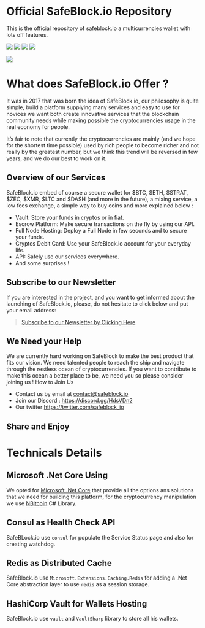 # Official SafeBlock.io Repository
This is the official repository of safeblock.io a multicurrencies wallet with lots off features.

![](https://img.shields.io/badge/netcore-v2.1-brightgreen.svg?longCache=true) ![](https://img.shields.io/badge/bootstrap-4.1.1-blue.svg?longCache=true) ![](https://img.shields.io/badge/nbitcoin-4.1.1.7-lightgray.svg?longCache=true) ![](https://img.shields.io/badge/BCrypt.Net--Next-2.1.3-lightgray.svg?longCache=true)

![](https://scontent-cdg2-1.xx.fbcdn.net/v/t1.0-9/42763879_244906769526721_5646933635396272128_o.png?_nc_cat=104&oh=3c859f413ef6b479badd6bd161a8c2a9&oe=5C5724C3)

# What does SafeBlock.io Offer ?

It was in 2017 that was born the idea of SafeBlock.io, our philosophy is quite simple, build a platform supplying many services and easy to use for novices we want both create innovative services that the blockchain community needs while making possible the cryptocurrencies usage in the real economy for people.

It’s fair to note that currently the cryptocurrencies are mainly (and we hope for the shortest time possible) used by rich people to become richer and not really by the greatest number, but we think this trend will be reversed in few years, and we do our best to work on it.

## Overview of our Services

SafeBlock.io embed of course a secure wallet for $BTC, $ETH, $STRAT, $ZEC, $XMR, $LTC and $DASH (and more in the future), a mixing service, a low fees exchange, a simple way to buy coins and more explained below :

*    Vault: Store your funds in cryptos or in fiat.
*   Escrow Platform: Make secure transactions on the fly by using our API.
*    Full Node Hosting: Deploy a Full Node in few seconds and to secure your funds.
*    Cryptos Debit Card: Use your SafeBlock.io account for your everyday life.
*    API: Safely use our services everywhere.
*    And some surprises !

## Subscribe to our Newsletter

If you are interested in the project, and you want to get informed about the launching of SafeBlock.io, please, do not hesitate to click below and put your email address:

> [Subscribe to our Newsletter by Clicking Here](https://safeblock.io/)

## We Need your Help

We are currently hard working on SafeBlock to make the best product that fits our vision. We need talented people to reach the ship and navigate through the restless ocean of cryptocurrencies. If you want to contribute to make this ocean a better place to be, we need you so please consider joining us !
How to Join Us

*    Contact us by email at contact@safeblock.io
*    Join our Discord : https://discord.gg/HdsVDn2
*   Our twitter https://twitter.com/safeblock_io

## Share and Enjoy

# Technicals Details

## Microsoft .Net Core Using
We opted for [Microsoft .Net Core](https://www.microsoft.com/net/learn/dotnet/what-is-dotnet) that provide all the options ans solutions that we need for building this platform, for the cryptocurrency manipulation we use [NBitcoin](https://github.com/MetacoSA/NBitcoin) C# Library.

## Consul as Health Check API
SafeBLock.io use `consul` for populate the Service Status page and also for creating watchdog.

## Redis as Distributed Cache
SafeBlock.io use `Microsoft.Extensions.Caching.Redis` for adding a .Net Core abstraction layer to use `redis` as a session storage.

## HashiCorp Vault for Wallets Hosting
SafeBlock.io use `vault` and `VaultSharp` library to store all his wallets.

